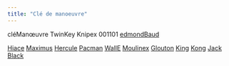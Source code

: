 ```yaml
---
title: "Clé de manoeuvre"
---
```


cléManœuvre TwinKey Knipex 001101 [edmondBaud](notes/utilisateurs/fournisseurs/edmondBaud.md)

[Hiace](notes/equipements/vehicules/Hiace.md) [Maximus](notes/equipements/vehicules/Maximus.md) [Hercule](notes/equipements/vehicules/Hercule.md) [Pacman](notes/equipements/vehicules/Pacman.md) [WallE](notes/equipements/vehicules/WallE.md) [Moulinex](notes/equipements/vehicules/Moulinex.md) [Glouton](notes/equipements/vehicules/Glouton.md) [King](notes/equipements/vehicules/King.md) [Kong](notes/equipements/vehicules/Kong.md) [Jack](notes/equipements/vehicules/Jack.md) [Black](notes/equipements/vehicules/Black.md) 

